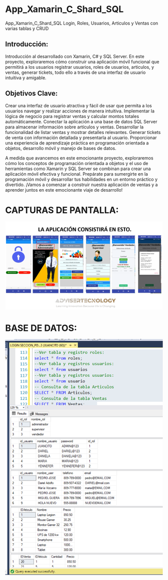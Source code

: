 # App_Xamarin_C_Shard_SQL
App_Xamarin_C_Shard_SQL  Login, Roles, Usuarios, Articulos  y Ventas con varias tablas y CRUD

## Introducción:
Introducción al desarrollado con Xamarin, C# y SQL Server. En este proyecto, exploraremos cómo construir una aplicación móvil funcional que permitirá a los usuarios registrar  usuarios, roles de usuarios, articulos, y ventas,  generar tickets, todo ello a través de una interfaz de usuario intuitiva y amigable.

## Objetivos Clave:

Crear una interfaz de usuario atractiva y fácil de usar que permita a los usuarios navegar y realizar acciones de manera intuitiva.
Implementar la lógica de negocio para registrar ventas y calcular montos totales automáticamente.
Conectar la aplicación a una base de datos SQL Server para almacenar información sobre artículos y ventas.
Desarrollar la funcionalidad de listar ventas y mostrar detalles relevantes.
Generar tickets de venta con información detallada y presentarla al usuario.
Proporcionar una experiencia de aprendizaje práctica en programación orientada a objetos, desarrollo móvil y manejo de bases de datos.

A medida que avancemos en este emocionante proyecto, exploraremos cómo los conceptos de programación orientada a objetos y el uso de herramientas como Xamarin y SQL Server se combinan para crear una aplicación móvil efectiva y funcional. Prepárate para sumergirte en la programación móvil y desarrollar tus habilidades en un entorno práctico y divertido. ¡Vamos a comenzar a construir nuestra aplicación de ventas y a aprender juntos en este emocionante viaje de desarrollo!

# CAPTURAS DE PANTALLA:

![image](PANTALLA.png)

# BASE DE DATOS:

![image](BASE_DATOS_APP.png)
